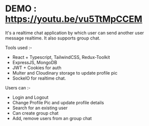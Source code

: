 # DEMO : https://youtu.be/vu5TtMpCCEM

It's a realtime chat application by which user can send another user message realtime. It also supports group chat.

Tools used :-
- React + Typescript, TailwindCSS, Redux-Toolkit
- ExpressJS, MongoDB
- JWT + Cookies for auth
- Multer and Cloudinary storage to update profile pic
- SockeIO for realtime chat.

Users can :-
- Login and Logout
- Change Profile Pic and update profile details
- Search for an existing user
- Can create group chat
- Add, remove users from an group chat
